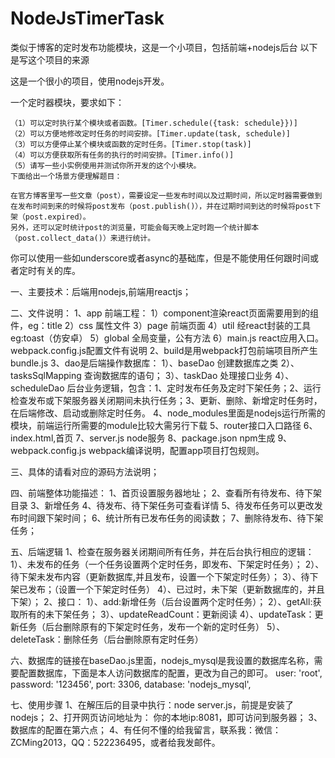 # NodeJsTimerTask
类似于博客的定时发布功能模块，这是一个小项目，包括前端+nodejs后台
以下是写这个项目的来源

这是一个很小的项目，使用nodejs开发。

一个定时器模块，要求如下：

    （1）可以定时执行某个模块或者函数。[Timer.schedule({task: schedule}})]
    （2）可以方便地修改定时任务的时间安排。[Timer.update(task, schedule)]
    （3）可以方便停止某个模块或函数的定时任务。[Timer.stop(task)]
    （4）可以方便获取所有任务的执行的时间安排。[Timer.info()]
    （5）请写一些小实例使用并测试你所开发的这个小模块。
    下面给出一个场景方便理解题目：

    在官方博客里写一些文章（post），需要设定一些发布时间以及过期时间，所以定时器需要做到在发布时间到来的时候将post发布（post.publish()），并在过期时间到达的时候将post下架（post.expired）。
    另外，还可以定时统计post的浏览量，可能会每天晚上定时跑一个统计脚本（post.collect_data()）来进行统计。

你可以使用一些如underscore或者async的基础库，但是不能使用任何跟时间或者定时有关的库。




一、主要技术：后端用nodejs,前端用reactjs；

二、文件说明：
1、app 前端工程：
	1）component渲染react页面需要用到的组件，eg：title
	2）css 属性文件
	3）page 前端页面
	4）util 经react封装的工具 eg:toast（仿安卓）
	5）global 全局变量，公有方法
	6）main.js react应用入口。webpack.config.js配置文件有说明
2、build是用webpack打包前端项目所产生 bundle.js
3、dao是后端操作数据库：
	1）、baseDao 创建数据库之类
	2）、tasksSqlMapping 查询数据库的语句；
	3）、taskDao 处理接口业务
	4）、scheduleDao 后台业务逻辑，包含：1、定时发布任务及定时下架任务；2、运行检查发布或下架服务器关闭期间未执行任务；3、更新、删除、新增定时任务时，在后端修改、启动或删除定时任务。
4、node_modules里面是nodejs运行所需的模块，前端运行所需要的module比较大需另行下载
5、router接口入口路径
6、index.html,首页
7、server.js node服务
8、package.json npm生成
9、webpack.config.js webpack编译说明，配置app项目打包规则。

三、具体的请看对应的源码方法说明；

四、前端整体功能描述：
1、首页设置服务器地址；
2、查看所有待发布、待下架目录
3、新增任务
4、待发布、待下架任务可查看详情
5、待发布任务可以更改发布时间跟下架时间；
6、统计所有已发布任务的阅读数；
7、删除待发布、待下架任务；

五、后端逻辑
1、检查在服务器关闭期间所有任务，并在后台执行相应的逻辑：
	1）、未发布的任务（一个任务设置两个定时任务，即发布、下架定时任务）；
	2）、待下架未发布内容（更新数据库,并且发布，设置一个下架定时任务）；
	3）、待下架已发布；（设置一个下架定时任务）
	4）、已过时，未下架（更新数据库的，并且下架）；
2、接口：
	1）、add:新增任务（后台设置两个定时任务）；
	2）、getAll:获取所有的未下架任务；
	3）、updateReadCount：更新阅读
	4）、updateTask：更新任务（后台删除原有的下架定时任务，发布一个新的定时任务）
	5）、deleteTask：删除任务（后台删除原有定时任务）



六、数据库的链接在baseDao.js里面，nodejs_mysql是我设置的数据库名称，需要配置数据库，下面是本人访问数据库的配置，更改为自己的即可。
		user: 'root',
        password: '123456',
        port: 3306,
        database: 'nodejs_mysql',

七、使用步骤
1、在解压后的目录中执行：node server.js，前提是安装了nodejs；
2、打开网页访问地址为： 你的本地ip:8081，即可访问到服务器；
3、数据库的配置在第六点；
4、有任何不懂的给我留言，联系我：微信：ZCMing2013，QQ：522236495，或者给我发邮件。